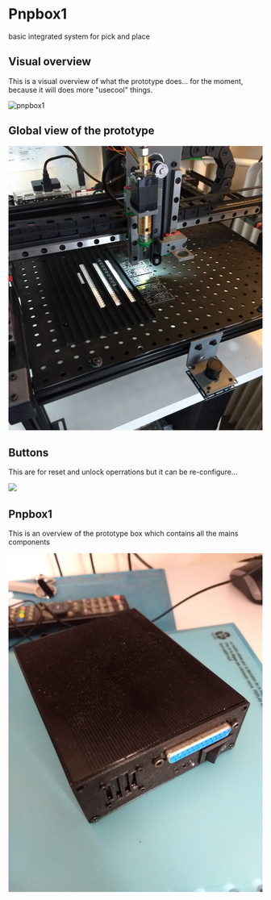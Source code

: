 # Pnpbox1
basic integrated system for pick and place

## Visual overview
This is a visual overview of what the prototype does... for the moment, because it will does more "usecool" things.

![pnpbox1](images/visual_overview.gif)

## Global view of the prototype

![](images/global_view.jpg)

## Buttons
This are for reset and unlock operrations but it can be re-configure... 

![](image/buttons.jpg)

## Pnpbox1 
This is an overview of the prototype box which contains all the mains components

![](images/pnpbox1.jpg)



